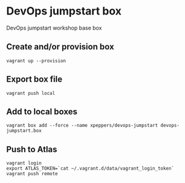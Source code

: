 # DevOps jumpstart box

DevOps jumpstart workshop base box

## Create and/or provision box
    vagrant up --provision

## Export box file
    vagrant push local

## Add to local boxes
    vagrant box add --force --name xpeppers/devops-jumpstart devops-jumpstart.box

## Push to Atlas
    vagrant login
    export ATLAS_TOKEN=`cat ~/.vagrant.d/data/vagrant_login_token`
    vagrant push remote
